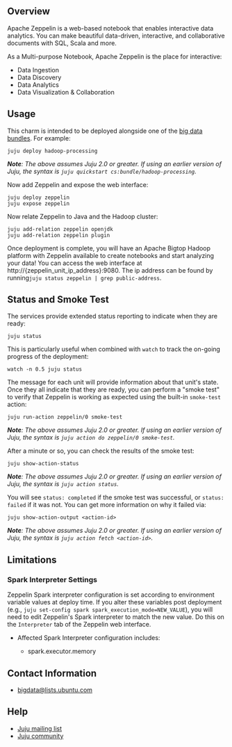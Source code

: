 <!--
  Licensed to the Apache Software Foundation (ASF) under one or more
  contributor license agreements.  See the NOTICE file distributed with
  this work for additional information regarding copyright ownership.
  The ASF licenses this file to You under the Apache License, Version 2.0
  (the "License"); you may not use this file except in compliance with
  the License.  You may obtain a copy of the License at

       http://www.apache.org/licenses/LICENSE-2.0

  Unless required by applicable law or agreed to in writing, software
  distributed under the License is distributed on an "AS IS" BASIS,
  WITHOUT WARRANTIES OR CONDITIONS OF ANY KIND, either express or implied.
  See the License for the specific language governing permissions and
  limitations under the License.
-->
## Overview

Apache Zeppelin is a web-based notebook that enables interactive data analytics.
You can make beautiful data-driven, interactive, and collaborative documents
with SQL, Scala and more.

As a Multi-purpose Notebook, Apache Zeppelin is the place for interactive:

 * Data Ingestion
 * Data Discovery
 * Data Analytics
 * Data Visualization & Collaboration


## Usage

This charm is intended to be deployed alongside one of the
[big data bundles](https://jujucharms.com/u/bigdata-charmers/#bundles).
For example:

    juju deploy hadoop-processing

_**Note**: The above assumes Juju 2.0 or greater. If using an earlier version
of Juju, the syntax is `juju quickstart cs:bundle/hadoop-processing`._

Now add Zeppelin and expose the web interface:

    juju deploy zeppelin
    juju expose zeppelin

Now relate Zeppelin to Java and the Hadoop cluster:

    juju add-relation zeppelin openjdk
    juju add-relation zeppelin plugin

Once deployment is complete, you will have an Apache Bigtop Hadoop platform
with Zeppelin available to create notebooks and start analyzing your data!
You can access the web interface at http://{zeppelin_unit_ip_address}:9080.
The ip address can be found by running`juju status zeppelin | grep public-address`.


## Status and Smoke Test

The services provide extended status reporting to indicate when they are ready:

    juju status

This is particularly useful when combined with `watch` to track the on-going
progress of the deployment:

    watch -n 0.5 juju status

The message for each unit will provide information about that unit's state.
Once they all indicate that they are ready, you can perform a "smoke test"
to verify that Zeppelin is working as expected using the built-in `smoke-test`
action:

    juju run-action zeppelin/0 smoke-test

_**Note**: The above assumes Juju 2.0 or greater. If using an earlier version
of Juju, the syntax is `juju action do zeppelin/0 smoke-test`._

After a minute or so, you can check the results of the smoke test:

    juju show-action-status

_**Note**: The above assumes Juju 2.0 or greater. If using an earlier version
of Juju, the syntax is `juju action status`._

You will see `status: completed` if the smoke test was successful, or
`status: failed` if it was not.  You can get more information on why it failed
via:

    juju show-action-output <action-id>

_**Note**: The above assumes Juju 2.0 or greater. If using an earlier version
of Juju, the syntax is `juju action fetch <action-id>`._


## Limitations

### Spark Interpreter Settings

Zeppelin Spark interpreter configuration is set according to environment
variable values at deploy time. If you alter these variables post
deployment (e.g., `juju set-config spark spark_execution_mode=NEW_VALUE`), you will
need to edit Zeppelin's Spark interpreter to match the new value. Do this on
the `Interpreter` tab of the Zeppelin web interface.

 * Affected Spark Interpreter configuration includes:

   * spark.executor.memory


## Contact Information

- <bigdata@lists.ubuntu.com>


## Help

- [Juju mailing list](https://lists.ubuntu.com/mailman/listinfo/juju)
- [Juju community](https://jujucharms.com/community)
